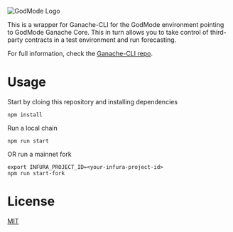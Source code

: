 ![GodMode Logo](https://godmode-public-assets.s3.amazonaws.com/godmode_logo.jpg)

This is a wrapper for Ganache-CLI for the GodMode environment pointing to GodMode Ganache Core. This in turn allows you to take control of third-party contracts in a test environment and run forecasting.

For full information, check the [Ganache-CLI repo](https://github.com/trufflesuite/ganache-cli).

# Usage

Start by cloing this repository and installing dependencies

```
npm install
```

Run a local chain

```
npm run start
```

OR run a mainnet fork

```
export INFURA_PROJECT_ID=<your-infura-project-id>
npm run start-fork
```

# License

[MIT](https://tldrlegal.com/license/mit-license)
